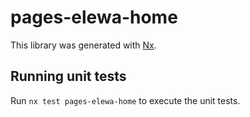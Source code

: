# pages-elewa-home

This library was generated with [Nx](https://nx.dev).

## Running unit tests

Run `nx test pages-elewa-home` to execute the unit tests.
